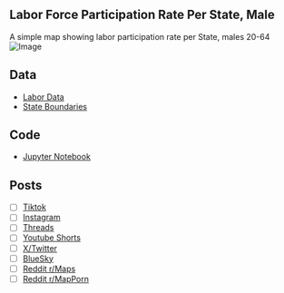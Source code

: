 ## Labor Force Participation Rate Per State, Male
A simple map showing labor participation rate per State, males 20-64
![Image](https://drive.google.com/uc?export=view&id=)

## Data
* [Labor Data](https://data.census.gov/table/ACSST5Y2023.S2301)
* [State Boundaries](https://www.census.gov/geographies/mapping-files/time-series/geo/carto-boundary-file.html)

## Code
* [Jupyter Notebook](FormatData.ipynb)

## Posts
- [ ] [Tiktok]()
- [ ] [Instagram]()
- [ ] [Threads]()
- [ ] [Youtube Shorts]()
- [ ] [X/Twitter]()
- [ ] [BlueSky]()
- [ ] [Reddit r/Maps]()
- [ ] [Reddit r/MapPorn]()
